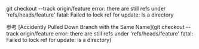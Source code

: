 git checkout --track origin/feature
error: there are still refs under 'refs/heads/feature'
fatal: Failed to lock ref for update: Is a directory


参考
[Accidently Pulled Down Branch with the Same Name](git checkout --track origin/feature
error: there are still refs under 'refs/heads/feature'
fatal: Failed to lock ref for update: Is a directory)
